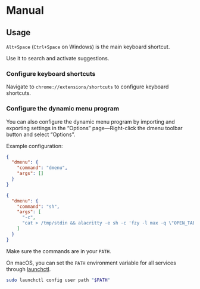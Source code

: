 # Manual

## Usage

`Alt+Space` (`Ctrl+Space` on Windows) is the main keyboard shortcut.

Use it to search and activate suggestions.

### Configure keyboard shortcuts

Navigate to `chrome://extensions/shortcuts` to configure keyboard shortcuts.

### Configure the dynamic menu program

You can also configure the dynamic menu program by importing and exporting settings
in the “Options” page—Right-click the dmenu toolbar button and select “Options”.

Example configuration:

``` json
{
  "dmenu": {
    "command": "dmenu",
    "args": []
  }
}
```

``` json
{
  "dmenu": {
    "command": "sh",
    "args": [
      "-c",
      "cat > /tmp/stdin && alacritty -e sh -c 'fzy -l max -q \"OPEN_TAB \" < /tmp/stdin > /tmp/stdout' && [ -s /tmp/stdout ] && cat /tmp/stdout"
    ]
  }
}
```

Make sure the commands are in your `PATH`.

On macOS, you can set the `PATH` environment variable for all services through [launchctl].

``` sh
sudo launchctl config user path "$PATH"
```

[launchctl]: https://ss64.com/osx/launchctl.html
